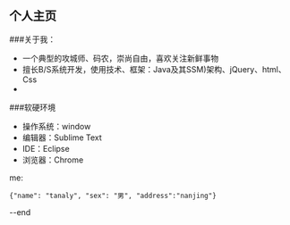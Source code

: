 ## 个人主页

###关于我：

* 一个典型的攻城师、码农，崇尚自由，喜欢关注新鲜事物
* 擅长B/S系统开发，使用技术、框架：Java及其SSM)架构、jQuery、html、Css
* 


###软硬环境

* 操作系统：window
* 编辑器：Sublime Text
* IDE：Eclipse
* 浏览器：Chrome


 
me:
 
	
	{"name": "tanaly", "sex": "男", "address":"nanjing"}


--end


	
